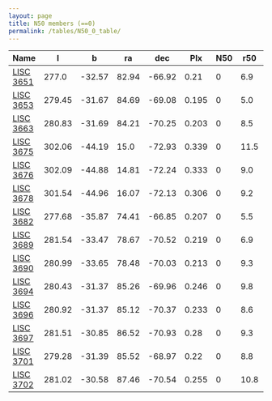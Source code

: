 ```yaml
---
layout: page
title: N50 members (==0)
permalink: /tables/N50_0_table/
---
```


| Name | l | b | ra | dec | Plx | N50 | r50 | C3 |
| ---- | - | - | -- | --- | --- | --  | --  |-- |
| [LISC 3651](/_clusters/lisc3651/) | 277.0 | -32.57 | 82.94 | -66.92 | 0.21 | 0 | 6.9 | <span style="color: red; font-weight: bold;">C</span><span style="color: red; font-weight: bold;">C</span> |
| [LISC 3653](/_clusters/lisc3653/) | 279.45 | -31.67 | 84.69 | -69.08 | 0.195 | 0 | 5.0 | <span style="color: red; font-weight: bold;">C</span><span style="color: red; font-weight: bold;">C</span> |
| [LISC 3663](/_clusters/lisc3663/) | 280.83 | -31.69 | 84.21 | -70.25 | 0.203 | 0 | 8.5 | <span style="color: red; font-weight: bold;">C</span><span style="color: red; font-weight: bold;">C</span> |
| [LISC 3675](/_clusters/lisc3675/) | 302.06 | -44.19 | 15.0 | -72.93 | 0.339 | 0 | 11.5 | <span style="color: purple; font-weight: bold;">D</span><span style="color: red; font-weight: bold;">C</span> |
| [LISC 3676](/_clusters/lisc3676/) | 302.09 | -44.88 | 14.81 | -72.24 | 0.333 | 0 | 9.0 | <span style="color: red; font-weight: bold;">C</span><span style="color: purple; font-weight: bold;">D</span> |
| [LISC 3678](/_clusters/lisc3678/) | 301.54 | -44.96 | 16.07 | -72.13 | 0.306 | 0 | 9.2 | <span style="color: purple; font-weight: bold;">D</span><span style="color: purple; font-weight: bold;">D</span> |
| [LISC 3682](/_clusters/lisc3682/) | 277.68 | -35.87 | 74.41 | -66.85 | 0.207 | 0 | 5.5 | <span style="color: purple; font-weight: bold;">D</span><span style="color: red; font-weight: bold;">C</span> |
| [LISC 3689](/_clusters/lisc3689/) | 281.54 | -33.47 | 78.67 | -70.52 | 0.219 | 0 | 6.9 | <span style="color: purple; font-weight: bold;">D</span><span style="color: red; font-weight: bold;">C</span> |
| [LISC 3690](/_clusters/lisc3690/) | 280.99 | -33.65 | 78.48 | -70.03 | 0.213 | 0 | 9.3 | <span style="color: red; font-weight: bold;">C</span><span style="color: red; font-weight: bold;">C</span> |
| [LISC 3694](/_clusters/lisc3694/) | 280.43 | -31.37 | 85.26 | -69.96 | 0.246 | 0 | 9.8 | <span style="color: red; font-weight: bold;">C</span><span style="color: red; font-weight: bold;">C</span> |
| [LISC 3696](/_clusters/lisc3696/) | 280.92 | -31.37 | 85.12 | -70.37 | 0.233 | 0 | 8.6 | <span style="color: purple; font-weight: bold;">D</span><span style="color: red; font-weight: bold;">C</span> |
| [LISC 3697](/_clusters/lisc3697/) | 281.51 | -30.85 | 86.52 | -70.93 | 0.28 | 0 | 9.3 | <span style="color: purple; font-weight: bold;">D</span><span style="color: red; font-weight: bold;">C</span> |
| [LISC 3701](/_clusters/lisc3701/) | 279.28 | -31.39 | 85.52 | -68.97 | 0.22 | 0 | 8.8 | <span style="color: red; font-weight: bold;">C</span><span style="color: red; font-weight: bold;">C</span> |
| [LISC 3702](/_clusters/lisc3702/) | 281.02 | -30.58 | 87.46 | -70.54 | 0.255 | 0 | 10.8 | <span style="color: purple; font-weight: bold;">D</span><span style="color: red; font-weight: bold;">C</span> |
